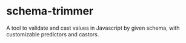 # schema-trimmer
A tool to validate and cast values in Javascript by given schema, with customizable predictors and castors.
